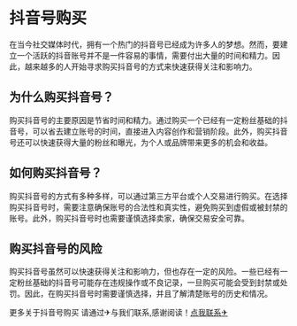 # 抖音号购买

在当今社交媒体时代，拥有一个热门的抖音号已经成为许多人的梦想。然而，要建立一个活跃的抖音账号并不是一件容易的事情，需要付出大量的时间和精力。因此，越来越多的人开始寻求购买抖音号的方式来快速获得关注和影响力。

## 为什么购买抖音号？

购买抖音号的主要原因是节省时间和精力。通过购买一个已经有一定粉丝基础的抖音号，可以省去建立账号的时间，直接进入内容创作和营销阶段。此外，购买抖音号还可以快速获得大量的粉丝和曝光，为个人或品牌带来更多的机会和收益。

## 如何购买抖音号？

购买抖音号的方式有多种多样，可以通过第三方平台或个人交易进行购买。在选择购买抖音号时，需要注意确保账号的合法性和真实性，避免购买到虚假或被封禁的账号。此外，购买抖音号时也需要谨慎选择卖家，确保交易安全可靠。

## 购买抖音号的风险

购买抖音号虽然可以快速获得关注和影响力，但也存在一定的风险。一些已经有一定粉丝基础的抖音号可能存在违规操作或不良记录，一旦购买可能会受到封禁或处罚。因此，在购买抖音号时需要谨慎选择，并且了解清楚账号的历史和情况。

更多关于抖音号购买 请通过✈与我们联系,感谢阅读！[点我联系✈](https://pc.k02.cc)